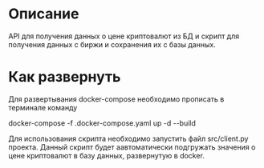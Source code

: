 <h1>Описание</h1>

API для получения данных о цене криптовалют из БД и скрипт для получения данных с биржи и сохранения их с базы данных.

<h1>Как развернуть</h1>

Для развертывания docker-compose необходимо прописать в терминале команду

docker-compose -f .docker-compose.yaml up -d --build

Для использования скрипта необходимо запустить файл src/client.py проекта. Данный скрипт будет аавтоматически подгружать значения о цене криптовалют в базу данных, развернутую в docker.





